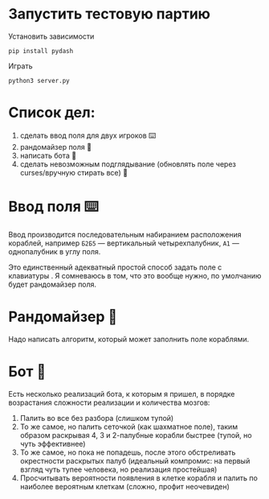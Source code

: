 # Запустить тестовую партию
Установить зависимости
```
pip install pydash
```
Играть
```
python3 server.py
```

# Список дел:
1. сделать ввод поля для двух игроков ⌨️
1. рандомайзер поля 🎲
1. написать бота 🤖
1. сделать невозможным подглядывание (обновлять поле через curses/вручную стирать все) 🙈

# Ввод поля ⌨️
Ввод производится последовательным набиранием расположения кораблей, например `Б2Б5` — вертикальный четырехпалубник, `А1` — однопалубник в углу поля.

Это единственный адекватный простой способ задать поле с клавиатуры . Я сомневаюсь в том, что это вообще нужно, по умолчанию будет рандомайзер поля.

# Рандомайзер 🎲
Надо написать алгоритм, который может заполнить поле кораблями.

# Бот 🤖 
Есть несколько реализаций бота, к которым я пришел, в порядке возрастания сложности реализации и количества мозгов: 
1. Палить во все без разбора (слишком тупой)
1. То же самое, но палить сеточкой (как шахматное поле), таким образом раскрывая 4, 3 и 2-палубные корабли быстрее (тупой, но чуть эффективнее)
1. То же самое, но пока не попадешь, после этого обстреливать окрестности раскрытых палуб (идеальный компромис: на первый взгляд чуть тупее человека, но реализация простейшая)
1. Просчитывать вероятности появления в клетке корабля и палить по наиболее вероятным клеткам (сложно, профит неочевиден)
